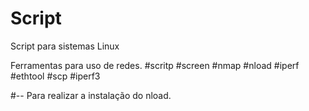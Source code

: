 # Script
Script para sistemas Linux

Ferramentas para uso de redes.
#scritp
#screen
#nmap
#nload
#iperf
#ethtool
#scp
#iperf3

#-- Para realizar a instalação do nload.
